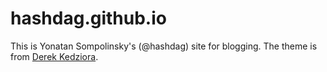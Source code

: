 # hashdag.github.io

This is Yonatan Sompolinsky's (@hashdag) site for blogging. The theme is from [Derek Kedziora](https://github.com/derekkedziora/derekkedziora.com).
